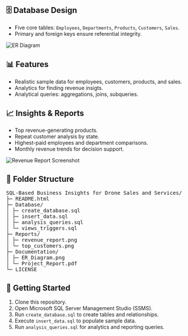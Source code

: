 <!DOCTYPE html>
</div>


<div class="section">
<h2>🗄 Database Design</h2>
<ul>
<li>Five core tables: <code>Employees</code>, <code>Departments</code>, <code>Products</code>, <code>Customers</code>, <code>Sales</code>.</li>
<li>Primary and foreign keys ensure referential integrity.</li>
</ul>
<img src="er_diagram.png" alt="ER Diagram" class="screenshot mt-3">
</div>


<div class="section">
<h2>📊 Features</h2>
<ul>
<li>Realistic sample data for employees, customers, products, and sales.</li>
<li>Analytics for finding revenue insigts. </li>
<li>Analytical queries: aggregations, joins, subqueries.</li>
</ul>
</div>


<div class="section">
<h2>📈 Insights & Reports</h2>
<ul>
<li>Top revenue-generating products.</li>
<li>Repeat customer analysis by state.</li>
<li>Highest-paid employees and department comparisons.</li>
<li>Monthly revenue trends for decision support.</li>
</ul>
<img src="revenue_report.png" alt="Revenue Report Screenshot" class="screenshot mt-3">
</div>



<div class="section">
<h2>📂 Folder Structure</h2>
<pre>
SQL-Based Business Insights for Drone Sales and Services/
├─ README.html
├─ Database/
│ ├─ create_database.sql
│ ├─ insert_data.sql
│ ├─ analysis_queries.sql
│ └─ views_triggers.sql
├─ Reports/
│ ├─ revenue_report.png
│ └─ top_customers.png
├─ Documentation/
│ ├─ ER_Diagram.png
│ └─ Project_Report.pdf
└─ LICENSE
</pre>
</div>


<div class="section">
<h2>🚀 Getting Started</h2>
<ol>
<li>Clone this repository.</li>
<li>Open Microsoft SQL Server Management Studio (SSMS).</li>
<li>Run <code>create_database.sql</code> to create tables and relationships.</li>
<li>Execute <code>insert_data.sql</code> to populate sample data.</li>
<li>Run <code>analysis_queries.sql</code> for analytics and reporting queries.</li>
</ol>
</div>


<script src="https://cdn.jsdelivr.net/npm/bootstrap@5.3.3/dist/js/bootstrap.bundle.min.js"></script>
</body>

</html>
